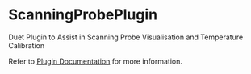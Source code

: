 # ScanningProbePlugin

Duet Plugin to Assist in Scanning Probe Visualisation and Temperature Calibration

Refer to [Plugin Documentation](./PLUGIN.MD) for more information.
